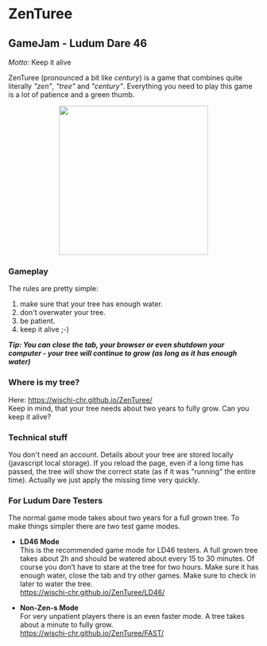 # ZenTuree
## GameJam - Ludum Dare 46

_Motto:_ Keep it alive

ZenTuree (pronounced a bit like _century_) is a game that combines quite literally _"zen"_, _"tree"_ and _"century"_.
Everything you need to play this game is a lot of patience and a green thumb.

<div align="center">
  <img src="https://raw.githubusercontent.com/wischi-chr/ZenTuree/master/doc/ld46-banner.png" width="300">
</div>

### Gameplay
The rules are pretty simple:
1. make sure that your tree has enough water.
2. don't overwater your tree.
3. be patient.
4. keep it alive ;-)

***Tip: You can close the tab, your browser or even shutdown your computer - your tree will continue to grow (as long as it has enough water)***

### Where is my tree?
Here: https://wischi-chr.github.io/ZenTuree/  
Keep in mind, that your tree needs about two years to fully grow. Can you keep it alive?

### Technical stuff
You don't need an account. Details about your tree are stored locally (javascript local storage). If you reload the page, even if a long time has passed, the tree will show the correct state (as if it was "running" the entire time). Actually we just apply the missing time very quickly.

### For Ludum Dare Testers
The normal game mode takes about two years for a full grown tree. To make things simpler there are two test game modes.

- **LD46 Mode**  
This is the recommended game mode for LD46 testers. A full grown tree takes about 2h and should be watered about every 15 to 30 minutes. Of course you don’t have to stare at the tree for two hours. Make sure it has enough water, close the tab and try other games. Make sure to check in later to water the tree.  
   https://wischi-chr.github.io/ZenTuree/LD46/

- **Non-Zen-s Mode**  
For very unpatient players there is an even faster mode. A tree takes about a minute to fully grow.  
https://wischi-chr.github.io/ZenTuree/FAST/
